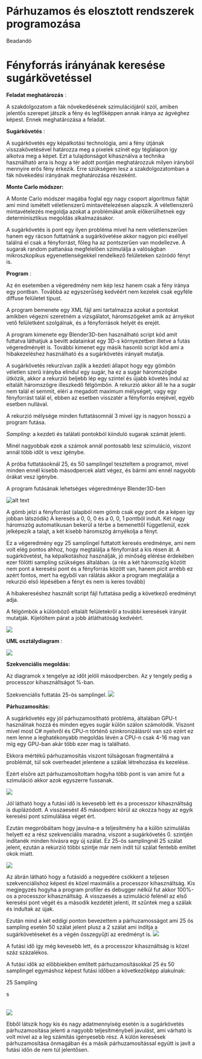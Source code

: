 # Párhuzamos és elosztott rendszerek programozása

Beadandó

# Fényforrás irányának keresése sugárkövetéssel

**Feladat meghatározás** :

A szakdolgozatom a fák növekedésének szimulációjáról szól, amiben jelentős szerepet játszik a fény és legfőképpen annak iránya az ágvéghez képest. Ennek meghatározása a feladat.

**Sugárkövetés** :

A sugárkövetés egy képalkotási technológia, ami a fény útjának visszakövetésével határozza meg a pixelek színét egy téglalapon így alkotva meg a képet. Ezt a tulajdonságot kihasználva a technika használható arra is hogy a tér adott pontján meghatározzuk milyen irányból mennyire erős fény érkezik. Erre szükségem lesz a szakdolgozatomban a fák növekedési irányának meghatározása részeként.

**Monte Carlo módszer:**

A Monte Carlo módszer magába foglal egy nagy csoport algoritmus fajtát ami mind ismételt véletlenszerű mintavételezésen alapszik. A véletlenszerű mintavételezés megoldja azokat a problémákat amik előkerülhetnek egy determinisztikus megoldás alkalmazásakor.

A sugárkövetés is pont egy ilyen probléma mivel ha nem véletlenszerűen hanem egy rácson futtatnánk a sugárkövetése akkor nagyon pici eséllyel találná el csak a fényforrást, főleg ha az pontszerűen van modellezve. A sugarak random pattanása megfelelően szimulálja a valóságban mikroszkopikus egyenetlenségekkel rendelkező felületeken szóródó fényt is.

**Program** :

Az én esetemben a végeredmény nem kép lesz hanem csak a fény iránya egy pontban. Továbbá az egyszerűség kedvéért nem kezelek csak egyféle diffuse felületet típust.

A program bemenete egy XML fájl ami tartalmazza azokat a pontokat amikben végezni szeretném a vizsgálatot, háromszögeket amik az árnyékot vető felületként szolgálnak, és a fényforrások helyét és erejét.

A program kimenete egy Blender3D-ben használható script kód amit futtatva láthatjuk a bevitt adatainkat egy 3D-s környezetben illetve a futás végeredményét is. További kimenet egy másik hasonló script kód ami a hibakezeléshez használható és a sugárkövetés irányait mutatja.

A sugárkövetés rekurzívan zajlik a kezdeti állapot hogy egy gömbön véletlen szerű irányba elindul egy sugár, ha ez a sugár háromszögbe ütközik, akkor a rekurzió beljebb lép egy szintel és újabb követés indul az eltalált háromszögre illeszkedő félgömbön. A rekurzió akkor áll le ha a sugár nem talál el semmit, eléri a megadott maximum mélységet, vagy egy fényforrást talál el, ebben az esetben visszatér a fényforrás erejével, egyéb esetben nullával.

A rekurzió mélysége minden futtatásomnál 3 mivel így is nagyon hosszú a program futása.

_Sampling_: a kezdeti és találati pontokból kiinduló sugarak számát jelenti.

Minél nagyobbak ezek a számok annál pontosabb lesz szimuláció, viszont annál több időt is vesz igénybe.

A próba futtatásoknál 25, és 50 samplingel teszteltem a programot, mivel minden ennél kisebb másodpercek alatt végez, és bármi ami ennél nagyobb órákat vesz igénybe.

A program futásának lehetséges végeredménye Blender3D-ben

![alt text](https://github.com/Bence886/perprog_beadando/blob/master/Images/scene.png)

A gömb jelzi a fényforrást (alapból nem gömb csak egy pont de a képen így jobban látszódik) A keresés a 0, 0, 0 és a 0, 0, 1 pontból indult. Két nagy háromszög automatikusan bekerül a térbe a bemenettől függetlenül, ezek jelképezik a talajt, a két kisebb háromszög árnyékolja a fényt.

Ez a végeredmény egy 25 samplingel futtatott keresés eredménye, ami nem volt elég pontos ahhoz, hogy megtalálja a fényforrást a kis résen át. A sugárkövetést, ha képalkotáshoz használják, jó minőség elérése érdekében ezer fölötti sampling szükséges általában. (a rés a két háromszög között nem pont a keresési pont és a fényforrás között van, hanem picit arrébb ez azért fontos, mert ha egyből van rálátás akkor a program megtalálja a rekurzió első lépésében a fényt és nem is keres tovább)

A hibakereséshez használt script fájl futtatása pedig a következő eredményt adja.

A félgömbök a különböző eltalált felületekről a további keresések irányát mutatják. Kijelöltem párat a jobb átláthatóság kedvéért.

 ![](https://github.com/Bence886/perprog_beadando/blob/master/Images/sampling_scene.png)

**UML osztálydiagram** :

 ![](https://github.com/Bence886/perprog_beadando/blob/master/Images/uml.png)

**Szekvenciális megoldás:**

Az diagramok x tengelye az időt jelöli másodpercben. Az y tengely pedig a processzor kihasználtságot %-ban.

Szekvenciális futtatás 25-ös samplingel. ![](https://github.com/Bence886/perprog_beadando/blob/master/Images/sequential_sequential.png)

**Párhuzamosítás:**

A sugárkövetés egy jól párhuzamosítható probléma, általában GPU-t használnak hozzá és minden egyes sugár külön szálon számolódik. Viszont mivel most C# nyelvről és CPU-n történő szinkronizálásról van szó ezért ez nem lenne a leghatékonyabb megoldás lévén a CPU-n csak 4-16 mag van míg egy GPU-ban akár több ezer mag is található.

Ekkora mértékű párhuzamosítás viszont túlságosan fragmentálná a problémát, túl sok overheadet jelentene a szálak létrehozása és kezelése.

Ezért elsőre azt párhuzamosítottam hogyha több pont is van amire fut a szimuláció akkor azok egyszerre fussanak.

 ![](https://github.com/Bence886/perprog_beadando/blob/master/Images/paralel_sequential.png)

Jól látható hogy a futási idő is kevesebb lett és a processzor kihasználtság is duplázódott. A visszaesést 45 másodperc körül az okozza hogy az egyik keresési pont szimulálása véget ért.

Ezután megpróbáltam hogy javulna-e a teljesítmény ha a külön szimulálás helyett ez a rész szekvenciális maradna, viszont a sugárkövetés 0. szintjén indítanék minden hívásra egy új szálat. Ez 25-ös samplingnél 25 szálat jelent, ezután a rekurzió többi szintje már nem indít túl szálat fentebb említet okok miatt.

 ![](https://github.com/Bence886/perprog_beadando/blob/master/Images/sequential_paralel.png)

Az ábrán látható hogy a futásidő a negyedére csökkent a teljesen szekvenciálishoz képest és közel maximális a processzor kihasználtság. Kis megjegyzés hogyha a program profiler és debugger nélkül fut akkor 100%-os a processzor kihasználtság. A visszaesés a szimuláció felénél az első keresési pont végét és a második kezdetét jelenti, itt szűntek meg a szálak és indultak az újak.

Ezután mind a két eddigi ponton bevezettem a párhuzamosságot ami 25 ös sampling esetén 50 szálat jelent plusz a 2 szálat ami indítja a sugárkövetéseket és a végén összegyűjti az eredményt is. ![](https://github.com/Bence886/perprog_beadando/blob/master/Images/paralal_paralel.png)

A futási idő így még kevesebb lett, és a processzor kihasználtság is közel száz százalékos.

A futási idők az előbbiekben említett párhuzamosításokkal 25 és 50 samplingel egymáshoz képest futási időben a következőképp alakulnak:



25 Sampling

s

|   |
| --- |

 ![](https://github.com/Bence886/perprog_beadando/blob/master/Images/diagrams.png)

Ebből látszik hogy kis és nagy adatmennyiség esetén is a sugárkövetés párhuzamosítása jelenti a nagyobb teljesítménybeli javulást, ami várható is volt mivel az a leg számítás igényesebb rész. A külön keresések párhuzamosítása önmagában és a másik párhuzamosítással együtt is javít a futási időn de nem túl jelentősen.

